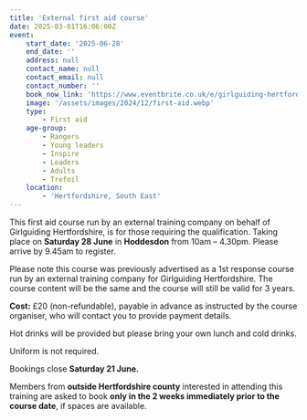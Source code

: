 ```yaml
---
title: 'External first aid course'
date: 2025-03-01T16:06:00Z
event:
    start_date: '2025-06-28'
    end_date: ''
    address: null
    contact_name: null
    contact_email: null
    contact_number: ''
    book_now_link: 'https://www.eventbrite.co.uk/e/girlguiding-hertfordshire-1st-response-course-tickets-1258193202739'
    image: '/assets/images/2024/12/first-aid.webp'
    type:
        - First aid
    age-group:
        - Rangers
        - Young leaders
        - Inspire
        - Leaders
        - Adults
        - Trefoil
    location:
        - 'Hertfordshire, South East'
---
```

This first aid course run by an external training company on behalf of Girlguiding Hertfordshire, is for those requiring the qualification. Taking place on **Saturday 28 June** in **Hoddesdon** from 10am – 4.30pm. Please arrive by 9.45am to register.

Please note this course was previously advertised as a 1st response course run by an external training company for Girlguiding Hertfordshire. The course content will be the same and the course will still be valid for 3 years.

**Cost:** £20 (non-refundable), payable in advance as instructed by the course organiser, who will contact you to provide payment details.

Hot drinks will be provided but please bring your own lunch and cold drinks.

Uniform is not required.

Bookings close **Saturday 21 June.**

Members from **outside Hertfordshire county** interested in attending this training are asked to book **only in the 2 weeks immediately prior to the course date**, if spaces are available.
